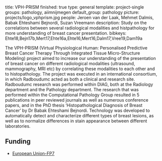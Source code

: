 title: VPH-PRISM
finished: true
type: general
template: project-single
groups: pathology, aiimnijmegen
default_group: pathology
picture: projects/logo_vphprism.jpg
people: Jeroen van der Laak, Mehmet Dalmis, Babak Ehteshami Bejnordi, Suzan Vreemann
description: Study on the correlations between several radiological modalities and histpathology for more understanding of breast cancer presentation.
bibkeys: Ehte18,Bejn17b,Mert17,Ehte16a,Ehte16,Mert16,Dalm17,Vree19,Dam19a


The VPH-PRISM (Virtual Physiological Human: Personalised Predictive Breast Cancer Therapy Through Integrated Tissue Micro-Structure Modeling) project aimed to increase our understanding of the presentation of breast cancer on different radiological modalities (ultrasound, mammography, MRI etc) by correlating these modalities to each other and to histopathology. The project was executed in an international consortium, in which Radboudumc acted as both a clinical and research site. Radboudumc research was performed within DIAG, both at the Radiology department and the Pathology department. The research that was performed within the Computational Pathology Group resulted in 5 publications in peer reviewed journals as well as numerous conference papers, and in the PhD thesis ‘Histopathological Diagnosis of Breast Cancer’ by Dr Babak Ehteshami Bejnordi. Technology was developed to automatically detect and characterize different types of breast lesions, as well as to normalize differences in stain appearance between different laboratories.

## Funding

* [European Union-FP7](https://ec.europa.eu/research/fp7/index_en.cfm)
